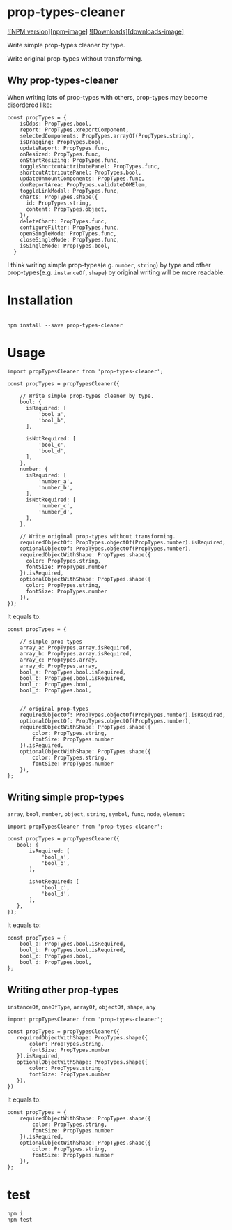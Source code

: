 prop-types-cleaner
==================

[![NPM version][npm-image]][npm-url]
[![Downloads][downloads-image]][downloads-url]


Write simple prop-types cleaner by type.

Write original prop-types without transforming.

## Why prop-types-cleaner

When writing lots of prop-types with others, prop-types may become disordered like:

```
const propTypes = {
    isOdps: PropTypes.bool,
    report: PropTypes.xreportComponent,
    selectedComponents: PropTypes.arrayOf(PropTypes.string),
    isDragging: PropTypes.bool,
    updateReport: PropTypes.func,
    onResized: PropTypes.func,
    onStartResizing: PropTypes.func,
    toggleShortcutAttributePanel: PropTypes.func,
    shortcutAttributePanel: PropTypes.bool,
    updateUnmountComponents: PropTypes.func,
    domReportArea: PropTypes.validateDOMElem,
    toggleLinkModal: PropTypes.func,
    charts: PropTypes.shape({
      id: PropTypes.string,
      content: PropTypes.object,
    }),
    deleteChart: PropTypes.func,
    configureFilter: PropTypes.func,
    openSingleMode: PropTypes.func,
    closeSingleMode: PropTypes.func,
    isSingleMode: PropTypes.bool,
  }
```

I think writing simple prop-types(e.g. `number`, `string`) by type and other prop-types(e.g. `instanceOf`, `shape`) by original writing will be more readable.


# Installation
```

npm install --save prop-types-cleaner

```

# Usage

```
import propTypesCleaner from 'prop-types-cleaner';

const propTypes = propTypesCleaner({

    // Write simple prop-types cleaner by type.
    bool: {
      isRequired: [
          'bool_a',
          'bool_b',
      ],

      isNotRequired: [
          'bool_c',
          'bool_d',
      ],
    },
    number: {
      isRequired: [
          'number_a',
          'number_b',
      ],
      isNotRequired: [
          'number_c',
          'number_d',
      ],
    },

    // Write original prop-types without transforming.
    requiredObjectOf: PropTypes.objectOf(PropTypes.number).isRequired,
    optionalObjectOf: PropTypes.objectOf(PropTypes.number),
    requiredObjectWithShape: PropTypes.shape({
      color: PropTypes.string,
      fontSize: PropTypes.number
    }).isRequired,
    optionalObjectWithShape: PropTypes.shape({
      color: PropTypes.string,
      fontSize: PropTypes.number
    }),
});
```

It equals to:
```
const propTypes = {

    // simple prop-types
    array_a: PropTypes.array.isRequired,
    array_b: PropTypes.array.isRequired,
    array_c: PropTypes.array,
    array_d: PropTypes.array,
    bool_a: PropTypes.bool.isRequired,
    bool_b: PropTypes.bool.isRequired,
    bool_c: PropTypes.bool,
    bool_d: PropTypes.bool,


    // original prop-types
    requiredObjectOf: PropTypes.objectOf(PropTypes.number).isRequired,
    optionalObjectOf: PropTypes.objectOf(PropTypes.number),
    requiredObjectWithShape: PropTypes.shape({
        color: PropTypes.string,
        fontSize: PropTypes.number
    }).isRequired,
    optionalObjectWithShape: PropTypes.shape({
        color: PropTypes.string,
        fontSize: PropTypes.number
    }),
};
```




## Writing simple prop-types

`array`, `bool`, `number`, `object`, `string`, `symbol`, `func`, `node`, `element`

```
import propTypesCleaner from 'prop-types-cleaner';

const propTypes = propTypesCleaner({
   bool: {
       isRequired: [
           'bool_a',
           'bool_b',
       ],

       isNotRequired: [
           'bool_c',
           'bool_d',
       ],
   },
});
```

It equals to:

```
const propTypes = {
    bool_a: PropTypes.bool.isRequired,
    bool_b: PropTypes.bool.isRequired,
    bool_c: PropTypes.bool,
    bool_d: PropTypes.bool,
};
```

## Writing other prop-types

`instanceOf`, `oneOfType`, `arrayOf`, `objectOf`, `shape`, `any`

```
import propTypesCleaner from 'prop-types-cleaner';

const propTypes = propTypesCleaner({
   requiredObjectWithShape: PropTypes.shape({
       color: PropTypes.string,
       fontSize: PropTypes.number
   }).isRequired,
   optionalObjectWithShape: PropTypes.shape({
       color: PropTypes.string,
       fontSize: PropTypes.number
   }),
})
```

It equals to:
```
const propTypes = {
    requiredObjectWithShape: PropTypes.shape({
        color: PropTypes.string,
        fontSize: PropTypes.number
    }).isRequired,
    optionalObjectWithShape: PropTypes.shape({
        color: PropTypes.string,
        fontSize: PropTypes.number
    }),
};
```

# test
```
npm i
npm test
```

[npm-url]: https://npmjs.org/package/prop-types-cleaner
[downloads-url]: https://npmjs.org/package/prop-types-cleaner